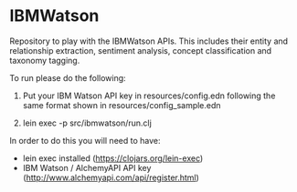 # IBMWatson

Repository to play with the IBMWatson APIs. This includes their entity and relationship extraction, sentiment analysis, concept classification and taxonomy tagging.

To run please do the following:

1) Put your IBM Watson API key in resources/config.edn following the same format shown in resources/config_sample.edn 

2) lein exec -p src/ibmwatson/run.clj

In order to do this you will need to have:

* lein exec installed (https://clojars.org/lein-exec)
* IBM Watson / AlchemyAPI API key (http://www.alchemyapi.com/api/register.html)